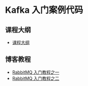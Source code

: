# Kafka 入门案例代码

## 课程大纲

- [课程大纲](docs/课程大纲.md)

## 博客教程

- [RabbitMQ 入门教程之一](https://www.techgrow.cn/posts/ec623f8b.html)
- [RabbitMQ 入门教程之二](https://www.techgrow.cn/posts/39a63bd3.html)
